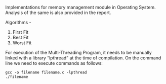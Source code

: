 Implementations for memory management module in Operating System. 
Analysis of the same is also provided in the report.

Algorithms - 

1. First Fit
2. Best Fit
3. Worst Fit












For execution of the Multi-Threading Program, it needs to be manually linked with a library “lpthread” at the time of compilation. On the command line we need to execute commands as follows:

	gcc -o filename filename.c -lpthread
	./filename
